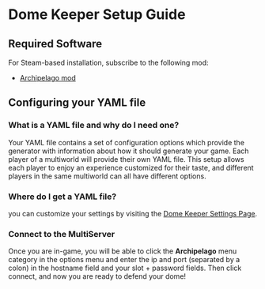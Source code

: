 # Dome Keeper Setup Guide

## Required Software

For Steam-based installation, subscribe to the following mod:

- [Archipelago mod]()

## Configuring your YAML file

### What is a YAML file and why do I need one?

Your YAML file contains a set of configuration options which provide the generator with information about how it should
generate your game. Each player of a multiworld will provide their own YAML file. This setup allows each player to enjoy
an experience customized for their taste, and different players in the same multiworld can all have different options.

### Where do I get a YAML file?

you can customize your settings by visiting
the [Dome Keeper Settings Page](/games/Dome%20Keeper/player-settings).

### Connect to the MultiServer

Once you are in-game, you will be able to click the **Archipelago** menu category in the options menu and enter the ip and port (separated by
a colon) in the hostname field and your slot + password fields. Then click connect, and now you are ready to defend your dome!
